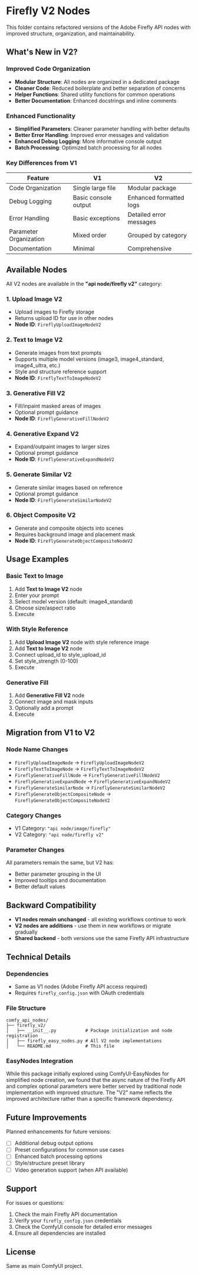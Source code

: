 # Firefly V2 Nodes

This folder contains refactored versions of the Adobe Firefly API nodes with improved structure, organization, and maintainability.

## What's New in V2?

### Improved Code Organization
- **Modular Structure**: All nodes are organized in a dedicated package
- **Cleaner Code**: Reduced boilerplate and better separation of concerns
- **Helper Functions**: Shared utility functions for common operations
- **Better Documentation**: Enhanced docstrings and inline comments

### Enhanced Functionality
- **Simplified Parameters**: Cleaner parameter handling with better defaults
- **Better Error Handling**: Improved error messages and validation
- **Enhanced Debug Logging**: More informative console output
- **Batch Processing**: Optimized batch processing for all nodes

### Key Differences from V1

| Feature | V1 | V2 |
|---------|----|----|
| Code Organization | Single large file | Modular package |
| Debug Logging | Basic console output | Enhanced formatted logs |
| Error Handling | Basic exceptions | Detailed error messages |
| Parameter Organization | Mixed order | Grouped by category |
| Documentation | Minimal | Comprehensive |

## Available Nodes

All V2 nodes are available in the **"api node/firefly v2"** category:

### 1. Upload Image V2
- Upload images to Firefly storage
- Returns upload ID for use in other nodes
- **Node ID**: `FireflyUploadImageNodeV2`

### 2. Text to Image V2
- Generate images from text prompts
- Supports multiple model versions (image3, image4_standard, image4_ultra, etc.)
- Style and structure reference support
- **Node ID**: `FireflyTextToImageNodeV2`

### 3. Generative Fill V2
- Fill/inpaint masked areas of images
- Optional prompt guidance
- **Node ID**: `FireflyGenerativeFillNodeV2`

### 4. Generative Expand V2
- Expand/outpaint images to larger sizes
- Optional prompt guidance
- **Node ID**: `FireflyGenerativeExpandNodeV2`

### 5. Generate Similar V2
- Generate similar images based on reference
- Optional prompt guidance
- **Node ID**: `FireflyGenerateSimilarNodeV2`

### 6. Object Composite V2
- Generate and composite objects into scenes
- Requires background image and placement mask
- **Node ID**: `FireflyGenerateObjectCompositeNodeV2`

## Usage Examples

### Basic Text to Image
1. Add **Text to Image V2** node
2. Enter your prompt
3. Select model version (default: image4_standard)
4. Choose size/aspect ratio
5. Execute

### With Style Reference
1. Add **Upload Image V2** node with style reference image
2. Add **Text to Image V2** node
3. Connect upload_id to style_upload_id
4. Set style_strength (0-100)
5. Execute

### Generative Fill
1. Add **Generative Fill V2** node
2. Connect image and mask inputs
3. Optionally add a prompt
4. Execute

## Migration from V1 to V2

### Node Name Changes
- `FireflyUploadImageNode` → `FireflyUploadImageNodeV2`
- `FireflyTextToImageNode` → `FireflyTextToImageNodeV2`
- `FireflyGenerativeFillNode` → `FireflyGenerativeFillNodeV2`
- `FireflyGenerativeExpandNode` → `FireflyGenerativeExpandNodeV2`
- `FireflyGenerateSimilarNode` → `FireflyGenerateSimilarNodeV2`
- `FireflyGenerateObjectCompositeNode` → `FireflyGenerateObjectCompositeNodeV2`

### Category Changes
- V1 Category: `"api node/image/firefly"`
- V2 Category: `"api node/firefly v2"`

### Parameter Changes
All parameters remain the same, but V2 has:
- Better parameter grouping in the UI
- Improved tooltips and documentation
- Better default values

## Backward Compatibility

- **V1 nodes remain unchanged** - all existing workflows continue to work
- **V2 nodes are additions** - use them in new workflows or migrate gradually
- **Shared backend** - both versions use the same Firefly API infrastructure

## Technical Details

### Dependencies
- Same as V1 nodes (Adobe Firefly API access required)
- Requires `firefly_config.json` with OAuth credentials

### File Structure
```
comfy_api_nodes/
├── firefly_v2/
│   ├── __init__.py           # Package initialization and node registration
│   ├── firefly_easy_nodes.py # All V2 node implementations
│   └── README.md             # This file
```

### EasyNodes Integration
While this package initially explored using ComfyUI-EasyNodes for simplified node creation, we found that the async nature of the Firefly API and complex optional parameters were better served by traditional node implementation with improved structure. The "V2" name reflects the improved architecture rather than a specific framework dependency.

## Future Improvements

Planned enhancements for future versions:
- [ ] Additional debug output options
- [ ] Preset configurations for common use cases
- [ ] Enhanced batch processing options
- [ ] Style/structure preset library
- [ ] Video generation support (when API available)

## Support

For issues or questions:
1. Check the main Firefly API documentation
2. Verify your `firefly_config.json` credentials
3. Check the ComfyUI console for detailed error messages
4. Ensure all dependencies are installed

## License

Same as main ComfyUI project.

